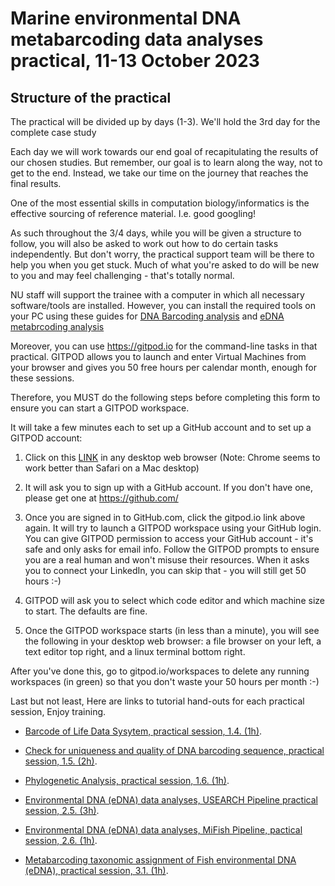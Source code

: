 # Marine environmental DNA metabarcoding data analyses practical, 11-13 October 2023

## Structure of the practical
The practical will be divided up by days (1-3). We'll hold the 3rd day for the complete case study 

Each day we will work towards our end goal of recapitulating the results of our chosen studies. But remember, our goal is to learn along the way, not to get to the end. Instead, we take our time on the journey that reaches the final results.

One of the most essential skills in computation biology/informatics is the effective sourcing of reference material. I.e. good googling!

As such throughout the 3/4 days, while you will be given a structure to follow, you will also be asked to work out how to do certain tasks independently. But don't worry, the practical support team will be there to help you when you get stuck. Much of what you're asked to do will be new to you and may feel challenging - that's totally normal.

NU staff will support the trainee with a computer in which all necessary software/tools are installed. However, you can install the required tools on your PC using 
these guides for [DNA Barcoding analysis](https://github.com/ezzbioinf/Marine-environmental-DNA-metabarcoding-data-analyses-practical-11-13-October-2023/wiki/DNA-Barcoding-analysis,-Tools-setup-and-raw-data#tools-setup) and [eDNA metabrcoding analysis](https://github.com/ezzbioinf/Marine-environmental-DNA-metabarcoding-data-analyses-practical-11-13-October-2023/wiki/eDNA-metabrcoding,-Tools-setup-and-test-data#tools-setup)

Moreover, you can use https://gitpod.io for the command-line tasks in that practical. GITPOD allows you to launch and enter Virtual Machines from your browser and gives you 50 free hours per calendar month, enough for these sessions.

Therefore, you MUST do the following steps before completing this form to ensure you can start a GITPOD workspace.

It will take a few minutes each to set up a GitHub account and to set up a GITPOD account:

1. Click on this [LINK](https://gitpod.io/#https://github.com/ezzbioinf/Marine-environmental-DNA-metabarcoding-data-analyses-practical-11-13-October-2023) in any desktop web browser (Note: Chrome seems to work better than Safari on a Mac desktop)

2. It will ask you to sign up with a GitHub account. If you don't have one, please get one at https://github.com/

3. Once you are signed in to GitHub.com, click the gitpod.io link above again. It will try to launch a GITPOD workspace using your GitHub login. You can give GITPOD permission to access your GitHub account - it's safe and only asks for email info. Follow the GITPOD prompts to ensure you are a real human and won't misuse their resources. When it asks you to connect your LinkedIn, you can skip that - you will still get 50 hours :-)

4. GITPOD will ask you to select which code editor and which machine size to start. The defaults are fine.

6. Once the GITPOD workspace starts (in less than a minute), you will see the following in your desktop web browser: a file browser on your left, a text editor top right, and a linux terminal bottom right.

After you've done this, go to gitpod.io/workspaces to delete any running workspaces (in green) so that you don't waste your 50 hours per month :-)

Last but not least, Here are links to tutorial hand-outs for each practical session, Enjoy training. 


- [Barcode of Life Data Sysytem, practical session, 1.4. (1h)](https://github.com/ezzbioinf/Marine-environmental-DNA-metabarcoding-data-analyses-practical-11-13-October-2023/wiki/DNA-Barcoding-analysis-workflow#14-barcode-of-life-data-system).


- [Check for uniqueness and quality of DNA barcoding sequence, practical session, 1.5. (2h)](https://github.com/ezzbioinf/Marine-environmental-DNA-metabarcoding-data-analyses-practical-11-13-October-2023/wiki/DNA-Barcoding-analysis-workflow#15-check-for-uniqueness-and-quality-of-dna-barcoding-sequences).

- [Phylogenetic Analysis, practical session, 1.6. (1h)](https://github.com/ezzbioinf/Marine-environmental-DNA-metabarcoding-data-analyses-practical-11-13-October-2023/wiki/DNA-Barcoding-analysis-workflow#16-phylogenetic-analysis).


- [Environmental DNA (eDNA) data analyses, USEARCH Pipeline practical session, 2.5. (3h)](https://github.com/ezzbioinf/Marine-environmental-DNA-metabarcoding-data-analyses-practical-11-13-October-2023/wiki/eDNA-metabrcoding-analysis-workflows#usearch-workflow).

- [Environmental DNA (eDNA) data analyses, MiFish Pipeline, pactical session, 2.6. (1h)](https://github.com/ezzbioinf/Marine-environmental-DNA-metabarcoding-data-analyses-practical-11-13-October-2023/wiki/eDNA-metabrcoding-analysis-workflows#mifish-workflow).


- [Metabarcoding taxonomic assignment of Fish environmental DNA (eDNA), practical session, 3.1. (1h)](https://github.com/ezzbioinf/Marine-environmental-DNA-metabarcoding-data-analyses-practical-11-13-October-2023/wiki/eDNA-metabrcoding-analysis-workflows#31-metabarcoding-taxonomic-assignment).
